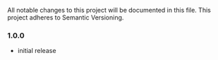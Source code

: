 All notable changes to this project will be documented in this file. This project adheres to Semantic Versioning.

### 1.0.0
* initial release


